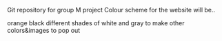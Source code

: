 Git repository for group M project
Colour scheme for the website will be..

orange
black
different shades of white and gray to make other colors&images to pop out

